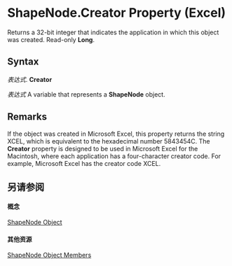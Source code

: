 
# ShapeNode.Creator Property (Excel)

Returns a 32-bit integer that indicates the application in which this object was created. Read-only  **Long**.


## Syntax

 _表达式_. **Creator**

 _表达式_ A variable that represents a **ShapeNode** object.


## Remarks

If the object was created in Microsoft Excel, this property returns the string XCEL, which is equivalent to the hexadecimal number 5843454C. The  **Creator** property is designed to be used in Microsoft Excel for the Macintosh, where each application has a four-character creator code. For example, Microsoft Excel has the creator code XCEL.


## 另请参阅


#### 概念


[ShapeNode Object](c8b60d74-f11f-1659-30a3-6e180eb8bd58.md)
#### 其他资源


[ShapeNode Object Members](http://msdn.microsoft.com/library/76ac3c43-a43f-ee45-2c38-ea237859d03f%28Office.15%29.aspx)